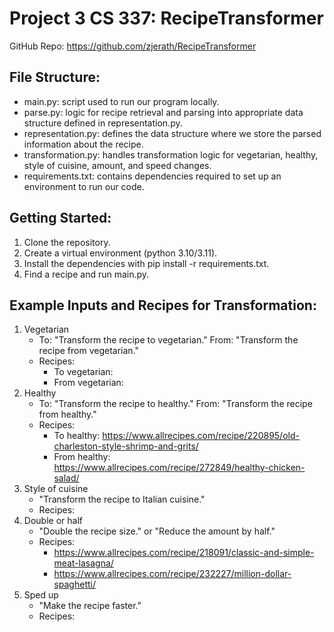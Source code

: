 # Project 3 CS 337: RecipeTransformer

GitHub Repo: https://github.com/zjerath/RecipeTransformer

## File Structure:
- main.py: script used to run our program locally.
- parse.py: logic for recipe retrieval and parsing into appropriate data structure defined in representation.py.
- representation.py: defines the data structure where we store the parsed information about the recipe.
- transformation.py: handles transformation logic for vegetarian, healthy, style of cuisine, amount, and speed changes.
- requirements.txt: contains dependencies required to set up an environment to run our code.

## Getting Started:
1. Clone the repository.
2. Create a virtual environment (python 3.10/3.11).
3. Install the dependencies with pip install -r requirements.txt.
4. Find a recipe and run main.py.

## Example Inputs and Recipes for Transformation:
1. Vegetarian 
   - To: "Transform the recipe to vegetarian." From: "Transform the recipe from vegetarian."
   - Recipes:
     - To vegetarian:
     - From vegetarian:
2. Healthy 
   - To: "Transform the recipe to healthy." From: "Transform the recipe from healthy."
   - Recipes:
     - To healthy: https://www.allrecipes.com/recipe/220895/old-charleston-style-shrimp-and-grits/
     - From healthy: https://www.allrecipes.com/recipe/272849/healthy-chicken-salad/
3. Style of cuisine 
   - "Transform the recipe to Italian cuisine."
   - Recipes:
4. Double or half 
   - "Double the recipe size." or "Reduce the amount by half."
   - Recipes:
     - https://www.allrecipes.com/recipe/218091/classic-and-simple-meat-lasagna/
     - https://www.allrecipes.com/recipe/232227/million-dollar-spaghetti/
5. Sped up 
   - "Make the recipe faster."
   - Recipes:
